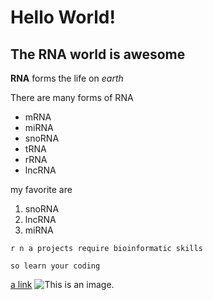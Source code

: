 # Hello World!

## The RNA world is awesome 

**RNA** forms the life on *earth*
 
There are many forms of RNA

- mRNA
- miRNA
- snoRNA
- tRNA
- rRNA
- lncRNA

my favorite are
1. snoRNA
2. lncRNA
3. miRNA

`r n a projects require bioinformatic skills`

```
so learn your coding
```
[a link](https://www.rnasociety.org)
![This is an image.](http://learn.genetics.utah.edu/content/basics/rna/images/versatile_rna.jpg)

